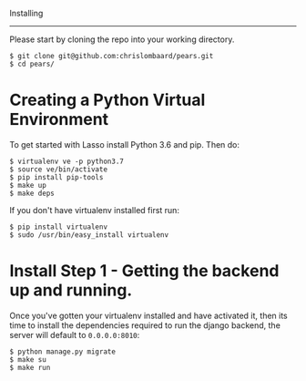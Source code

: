 Installing
**********

Please start by cloning the repo into your working directory.

    $ git clone git@github.com:chrislombaard/pears.git
    $ cd pears/

Creating a Python Virtual Environment
=====================================

To get started with Lasso install Python 3.6 and pip. Then do:

    $ virtualenv ve -p python3.7
    $ source ve/bin/activate
    $ pip install pip-tools
    $ make up
    $ make deps

If you don't have virtualenv installed first run:

    $ pip install virtualenv
    $ sudo /usr/bin/easy_install virtualenv


Install Step 1 - Getting the backend up and running.
====================================================
Once you've gotten your virtualenv installed and have activated it, then its time to install the dependencies required to run the django backend, the server will default to `0.0.0.0:8010`:

    $ python manage.py migrate
    $ make su
    $ make run
